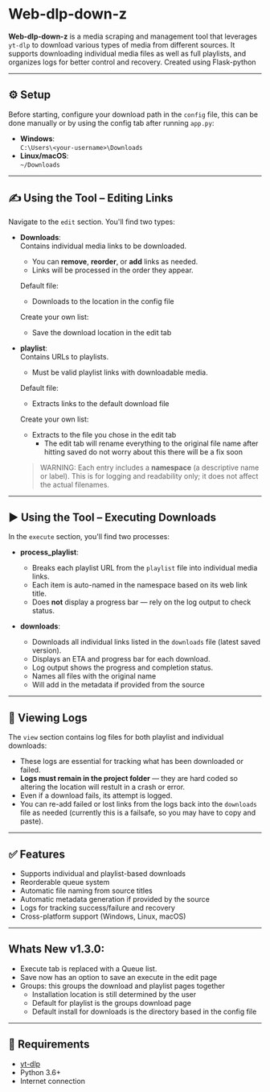 # Web-dlp-down-z

**Web-dlp-down-z** is a media scraping and management tool that leverages `yt-dlp` to download 
various types of media from different sources. It supports downloading individual media files as
well as full playlists, and organizes logs for better control and recovery. Created using Flask-python

---

## ⚙️ Setup

Before starting, configure your download path in the `config` file, this can be done manually or by using the config tab after running `app.py`:

- **Windows**:  
  `C:\Users\<your-username>\Downloads`
- **Linux/macOS**:  
  `~/Downloads`

---

## ✍️ Using the Tool – Editing Links

Navigate to the `edit` section. You'll find two types:

- **Downloads**:  
  Contains individual media links to be downloaded.  
  - You can **remove**, **reorder**, or **add** links as needed.
  - Links will be processed in the order they appear.
  
  Default file:
  - Downloads to the location in the config file
  
  Create your own list:
  - Save the download location in the edit tab

- **playlist**:  
  Contains URLs to playlists.  
  - Must be valid playlist links with downloadable media.
  
  Default file:
  - Extracts links to the default download file
  
  Create your own list:
  - Extracts to the file you chose in the edit tab
    - The edit tab will rename everything to the original file name after hitting saved do not worry about this there will be a fix soon
  
  >WARNING:
  >Each entry includes a **namespace** (a descriptive name or label). This is for logging and readability only; it does not affect the actual filenames.

---

## ▶️ Using the Tool – Executing Downloads

In the `execute` section, you'll find two processes:

- **process_playlist**:
  - Breaks each playlist URL from the `playlist` file into individual media links.
  - Each item is auto-named in the namespace based on its web link title.
  - Does **not** display a progress bar — rely on the log output to check status.
  
- **downloads**:
  - Downloads all individual links listed in the `downloads` file (latest saved version).
  - Displays an ETA and progress bar for each download.
  - Log output shows the progress and completion status.
  - Names all files with the original name
  - Will add in the metadata if provided from the source

---

## 📄 Viewing Logs

The `view` section contains log files for both playlist and individual downloads:

- These logs are essential for tracking what has been downloaded or failed.
- **Logs must remain in the project folder** — they are hard coded so altering the location will restult in a crash or error.
- Even if a download fails, its attempt is logged.
- You can re-add failed or lost links from the logs back into the `downloads` file as needed (currently this is a failsafe, so you may have to copy and paste).

---

## ✅ Features

- Supports individual and playlist-based downloads
- Reorderable queue system
- Automatic file naming from source titles
- Automatic metadata generation if provided by the source
- Logs for tracking success/failure and recovery
- Cross-platform support (Windows, Linux, macOS)

---

## Whats New v1.3.0:

- Execute tab is replaced with a Queue list.
- Save now has an option to save an execute in the edit page
- Groups: this groups the download and playlist pages together
  - Installation location is still determined by the user
  - Default for playlist is the groups download page
  - Default install for downloads is the directory based in the config file

---

## 📌 Requirements

- [yt-dlp](https://github.com/yt-dlp/yt-dlp)
- Python 3.6+
- Internet connection
